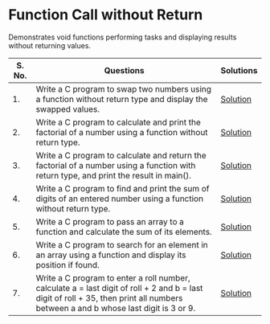 # Function Call without Return

Demonstrates void functions performing tasks and displaying results without returning values.

| S. No. | Questions | Solutions |
|---|---|---|
| 1. | Write a C program to swap two numbers using a function without return type and display the swapped values. | [Solution]() |
| 2. | Write a C program to calculate and print the factorial of a number using a function without return type. | [Solution]() |
| 3. | Write a C program to calculate and return the factorial of a number using a function with return type, and print the result in main(). | [Solution]() |
| 4. | Write a C program to find and print the sum of digits of an entered number using a function without return type. | [Solution]() |
| 5. | Write a C program to pass an array to a function and calculate the sum of its elements. | [Solution]() |
| 6. | Write a C program to search for an element in an array using a function and display its position if found. | [Solution]() |
| 7. | Write a C program to enter a roll number, calculate a = last digit of roll + 2 and b = last digit of roll + 35, then print all numbers between a and b whose last digit is 3 or 9. | [Solution]() |
